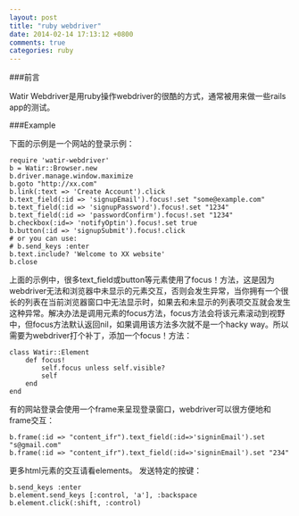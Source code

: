 ```yaml
---
layout: post
title: "ruby webdriver"
date: 2014-02-14 17:13:12 +0800
comments: true
categories: ruby
---
```


###前言

Watir Webdriver是用ruby操作webdriver的很酷的方式，通常被用来做一些rails app的测试。

<!-- more -->

###Example

下面的示例是一个网站的登录示例：

	require 'watir-webdriver'
	b = Watir::Browser.new
	b.driver.manage.window.maximize
	b.goto "http://xx.com"
	b.link(:text => 'Create Account').click
	b.text_field(:id => 'signupEmail').focus!.set "some@example.com"
	b.text_field(:id => 'signupPassword').focus!.set "1234"
	b.text_field(:id => 'passwordConfirm').focus!.set "1234"
	b.checkbox(:id=> 'notifyOptin').focus!.set true
	b.button(:id => 'signupSubmit').focus!.click
	# or you can use:
	# b.send_keys :enter
	b.text.include? 'Welcome to XX website'
	b.close

上面的示例中，很多text_field或button等元素使用了focus！方法，这是因为webdriver无法和浏览器中未显示的元素交互，否则会发生异常，当你拥有一个很长的列表在当前浏览器窗口中无法显示时，如果去和未显示的列表项交互就会发生这种异常。解决办法是调用元素的focus方法，focus方法会将该元素滚动到视野中，但focus方法默认返回nil，如果调用该方法多次就不是一个hacky way。所以需要为webdriver打个补丁，添加一个focus！方法：

	class Watir::Element
		def focus!
			self.focus unless self.visible?
			self
		end
	end

有的网站登录会使用一个frame来呈现登录窗口，webdriver可以很方便地和frame交互：

	b.frame(:id => "content_ifr").text_field(:id=>'signinEmail').set "s@gmail.com"
	b.frame(:id => "content_ifr").text_field(:id=>'signinEmail').set "234"

更多html元素的交互请看elements。
发送特定的按键：

	b.send_keys :enter
	b.element.send_keys [:control, 'a'], :backspace
	b.element.click(:shift, :control)
